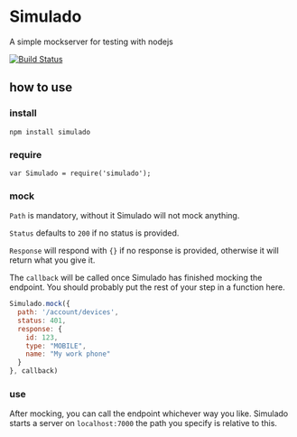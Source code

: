 # Simulado
A simple mockserver for testing with nodejs

[![Build Status](https://travis-ci.org/ldabiralai/simulado.svg)](https://travis-ci.org/ldabiralai/simulado)

## how to use
### install
    npm install simulado
### require
    var Simulado = require('simulado');
### mock
```Path``` is mandatory, without it Simulado will not mock anything.

```Status``` defaults to ```200``` if no status is provided.

```Response``` will respond with ```{}``` if no response is provided, otherwise it will return what you give it.

The ```callback``` will be called once Simulado has finished mocking the endpoint. You should probably put the rest of your step in a function here.
```javascript
Simulado.mock({
  path: '/account/devices',
  status: 401,
  response: {
    id: 123,
    type: "MOBILE",
    name: "My work phone"
  }
}, callback)
```
### use
After mocking, you can call the endpoint whichever way you like. Simulado starts a server on ```localhost:7000``` the path you specify is relative to this.